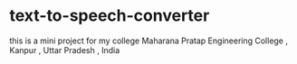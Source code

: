 # text-to-speech-converter
this is a mini project for my college Maharana Pratap Engineering College , Kanpur , Uttar Pradesh , India

